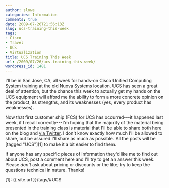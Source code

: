 ```yaml
---
author: slowe
categories: Information
comments: true
date: 2009-07-26T21:56:13Z
slug: ucs-training-this-week
tags:
- Cisco
- Travel
- UCS
- Virtualization
title: UCS Training This Week
url: /2009/07/26/ucs-training-this-week/
wordpress_id: 1481
---
```


I'll be in San Jose, CA, all week for hands-on Cisco Unified Computing System training at the old Nuova Systems location. UCS has seen a great deal of attention, but the chance this week to actually get my hands on the UCS equipment will afford me the ability to form a more concrete opinion on the product, its strengths, and its weaknesses (yes, every product has weaknesses).

Now that first customer ship (FCS) for UCS has occurred---it happened last week, if I recall correctly---I'm hoping that the majority of the material being presented in the training class is material that I'll be able to share both here on the blog and [via Twitter](http://twitter.com/scott_lowe). I don't know exactly how much I'll be allowed to share, but be assured I'll share as much as possible. All the posts will be [tagged "UCS"][1] to make it a bit easier to find them.

If anyone has any specific pieces of information they'd like me to find out about UCS, post a comment here and I'll try to get an answer this week. Please _don't_ ask about pricing or discounts or the like; try to keep the questions technical in nature. Thanks!

[1]: {{ site.url }}/tags/#UCS
